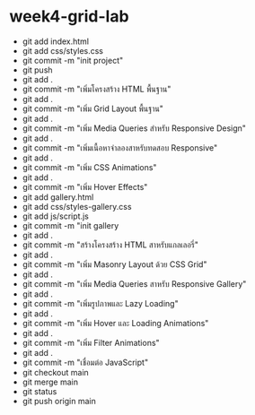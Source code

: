 # week4-grid-lab

- git add index.html
- git add css/styles.css
- git commit -m "init project"
- git push
- git add .
- git commit -m "เพิ่มโครงสร้าง HTML พื้นฐาน"
- git add .
- git commit -m  "เพิ่ม Grid Layout พื้นฐาน"
- git add .
- git commit -m  "เพิ่ม Media Queries สำหรับ Responsive Design" 
- git add .
- git commit -m "เพิ่มเนื้อหาจําลองสาหรับทดสอบ Responsive" 
- git add .
- git commit -m  "เพิ่ม CSS Animations" 
- git add .
- git commit -m  "เพิ่ม Hover Effects" 
- git add gallery.html
- git add  css/styles-gallery.css
- git add  js/script.js 
- git commit -m "init gallery
- git add .
- git commit -m "สร้างโครงสร้าง HTML สาหรับแกลเลอรี่" 
- git add .
- git commit -m  "เพิ่ม Masonry Layout ด้วย CSS Grid" 
- git add .
- git commit -m "เพิ่ม Media Queries สาหรับ Responsive Gallery" 
- git add .
- git commit -m "เพิ่มรูปภาพและ Lazy Loading"
- git add .
- git commit -m "เพิ่ม Hover และ Loading Animations"
- git add .
- git commit -m  "เพิ่ม Filter Animations" 
- git add .
- git commit -m "เชื่อมต่อ JavaScript"
- git checkout main
- git merge main
- git status
- git push origin main